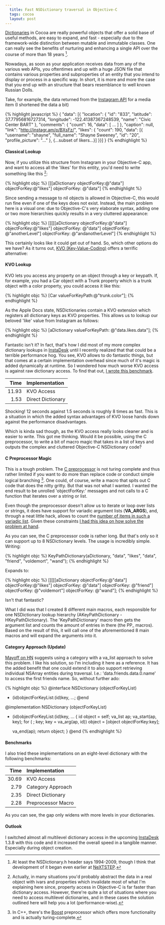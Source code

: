 ```yaml
---
  title: Fast NSDictionary traversal in Objective-C
  tags: cocoa
  layout: post
---
```

[Dictionaries](http://developer.apple.com/library/mac/#documentation/Cocoa/Reference/Foundation/Classes/nsdictionary_Class/Reference/Reference.html) in Cocoa are really powerful objects that offer a solid base of useful methods, are easy to expand, and fast - especially due to the framework-wide distinction between mutable and immutable classes. One can really see the benefits of nurturing and enhancing a single API over the course of more than 18 years [^foot1].

Nowadays, as soon as your application receives data from any of the various web APIs, you oftentimes and up with a huge JSON file that contains various properties and subproperties of an entity that you intend to display or process in a specific way.
In short, it is more and more the case that you end up with an structure that bears resemblance to well known Russian Dolls.

Take, for example, the data returned from the [Instagram API](http://instagram.com/developer/endpoints/media/) for a media item (I shortened the data a bit)

{% highlight javascript %}
{
    "data": [{
        "location": {
            "id": "833",
            "latitude": 37.77956816727314,
            "longitude": -122.41387367248539,
            "name": "Civic Center BART"
        },
        "comments": {
            "count": 16,
            "data": [ ... ]
        },
        "caption": null,
        "link": "http://instagr.am/p/BXsFz/",
        "likes": {
            "count": 190,
            "data": [{
                "username": "shayne",
                "full_name": "Shayne Sweeney",
                "id": "20",
                "profile_picture": "..."
            }, {...subset of likers...}]
        }}]
}
{% endhighlight %}


#### Classical Lookup

Now, if you utilize this structure from Instagram in your Objective-C app, and want to access all the 'likes' for this entity, you'd need to write something like this [^foot2]:

{% highlight objc %}
[[[aDictionary objectForKey:@"data"] objectForKey:@"likes"]
 objectForKey: @"data"]
{% endhighlight %}

Since sending a message to nil objects is allowed in Objective-C, this would run fine even if one of the keys does not exist.
Instead, the main problem here is a visual one: due to Objective-C's very elaborate syntax, adding one or two more hierarchies quickly results in a very cluttered appearance:

{% highlight objc %}
[[[[[aDictionary objectForKey:@"data"] objectForKey:@"likes"]
 objectForKey: @"data"] objectForKey: @"anotherLevel"]
 objectForKey: @"andanotherLevel"]
{% endhighlight %}

This certainly looks like it could get out of hand. So, which other options do we have? As it turns out, [KVO (Key-Value-Coding)](http://developer.apple.com/library/mac/#documentation/Cocoa/Conceptual/KeyValueObserving/KeyValueObserving.html) offers a terrific alternative:

#### KVO Lookup

KVO lets you access any property on an object through a key or keypath. If, for example, you had a Car object with a Trunk property which is a trunk object with a color property, you could access it like this:

{% highlight objc %}
[Car valueForKeyPath:@"trunk.color"];
{% endhighlight %}

As the Apple Docs state, NSDictionaries contain a KVO extension which registers all dictionary keys as KVO properties. This allows us to lookup our beloved 'like' value from Instagram as follows:

{% highlight objc %}
[aDictionary valueForKeyPath: @"data.likes.data"];
{% endhighlight %}

Fantastic isn't it? In fact, that's how I did most of my more complex dictionary lookups in [InstaDesk](http://www.instadesk-app.com) until I recently realized that that could be a terrible performance hog. You see, KVO allows to do fantastic things, but that comes at a certain implementation overhead since much of it's magic is added dynamically at runtime. So I wondered how much worse KVO access is against raw dictionary access. To find that out, [I wrote this benchmark](https://gist.github.com/1444444).

<script extsrc="https://gist.github.com/1444444.js?file=slow_kvo_dictionary_example1.m">//</script>


Time  | Implementation      |
-----:|:--------------------|
11.93 | KVO Access          |
 1.53 | Direct Dictionary   |


Shocking! 12 seconds against 1.5 seconds is roughly 8 times as fast. This is a situation in which the added syntax advantages of KVO loose hands down against the performance disadvantages.

Which is kinda sad though, as the KVO access really looks cleaner and is easier to write. This got me thinking. Would it be possible, using the C preprocessor, to write a bit of macro magic that takes in a list of keys and outputs the complex and cluttered Objective-C NSDictionary code? 

#### C Preprocessor Magic

This is a tough problem. The [C preprocessor](http://gcc.gnu.org/onlinedocs/cpp/) is not turing complete and thus rather limited if you want to do more than replace code or conduct simple logical branching [^foot3]. One could, of course, write a macro that spits out C code that does the nitty gritty. But that was not what I wanted. I wanted the end result to be unrolled 'objectForKey:' messages and not calls to a C function that iterates over a string or list. 

Even though the preprocessor doesn't allow us to iterate or loop over lists or strings, it does have support for variadic argument lists (__VA_ARGS__), and, through a neat little hack, allows to count the [number of items in such a variadic list](http://groups.google.com/group/comp.std.c/browse_thread/thread/77ee8c8f92e4a3fb/346fc464319b1ee5?pli=1). Given these constraints [I had this idea on how solve the problem at hand](https://gist.github.com/1444513).

<script extsrc="https://gist.github.com/1444513.js?file=slow_kvo_dictionary_example2.m">//</script>

As you can see, the C preprocessor code is rather long. But that's only so it can support up to 8 NSDictionary levels. The usage is incredibly simple. Writing:

{% highlight objc %}
KeyPathDictionary(aDictionary, "data", "likes", "data", "friend",
 "voldemort", "wand");
{% endhighlight %}

Expands to:

{% highlight objc %}
[[[[[aDictionary objectForKey:@"data"] objectForKey:@"likes"]
 objectForKey: @"data"] objectForKey: @"friend"]
 objectForKey: @"voldemort"] objectForKey: @"wand"];
{% endhighlight %}

Isn't that fantastic?

What I did was that I created 8 different main macros, each responsible for one NSDictionary lookup hierarchy (AKeyPathDictionary - HKeyPathDictionary). The 'KeyPathDictionary' macro then gets the argument list and counts the amount of entries in there (the PP_ macros). Based on the result of this, it will call one of the aforementioned 8 main macros and will expand the arguments into it.


#### Category Approach (Update)

[Mayoff on HN]() suggests using a category with a va_list approach to solve this problem. I like his solution, so I'm including it here as a reference. It has the added benefit that one could extend it to also support retrieving individual NSArray entities during traversal. I.e.: 'data.friends.data.0.name' to access the first friends name. So, without further ado:

{% highlight objc %}
@interface NSDictionary (objectForKeyList)
- (id)objectForKeyList:(id)key, ...;
@end

@implementation NSDictionary (objectForKeyList)

- (id)objectForKeyList:(id)key, ...
{
  id object = self;
  va_list ap;
  va_start(ap, key);
  for ( ; key; key = va_arg(ap, id))
      object = [object objectForKey:key];
  
  va_end(ap);
  return object;
}
@end
{% endhighlight %}

#### Benchmarks

I also tried these implementations on an eight-level dictionary with the following benchmarks:

Time  | Implementation      |
-----:|:--------------------|
30.69 | KVO Access          |
 2.79 | Category Approach   |
 2.35 | Direct Dictionary   |
 2.28 | Preprocessor Macro  |

As you can see, the gap only widens with more levels in your dictionaries.


#### Outlook

I switched almost all multilevel dictionary access in the upcoming [InstaDesk](http://www.instadesk-app.com) 1.3.8 with this code and it increased the overall speed in a tangible manner. Especially during object creation.

[^foot1]: At least the NSDictionary.h header says 1994-2009, though I think that development of it began even earlier at [NeXTSTEP](http://en.wikipedia.org/wiki/NeXTSTEP).
[^foot2]: Actually, in many situations you'd probably abstract the data in a real object with ivars and properties which invalidate most of what I'm explaining here since, property access in Objective-C is far faster than dictionary access. However, there're quite a lot of situations where you need to access multilevel dictionaries, and in these cases the solution outlined here will help you a lot (performance-wise).
[^foot3]: In C++, there's the [Boost](http://www.boost.org) preprocessor which offers more functionality and is actually turing-complete.
